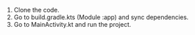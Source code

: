 1. Clone the code.
2. Go to build.gradle.kts (Module :app) and sync dependencies.
3. Go to MainActivity.kt and run the project. 
